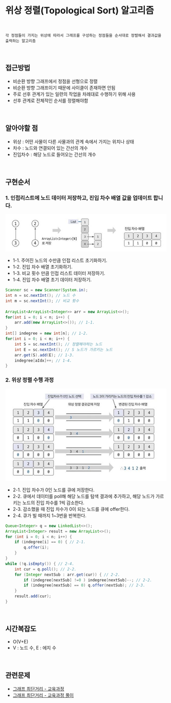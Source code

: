 # 위상 정렬(Topological Sort) 알고리즘 

<br>

```
각 정점들이 가지는 위상에 따라서 그래프를 구성하는 정점들을 순서대로 정렬해서 결과값을 출력하는 알고리즘
```

<br>

## 접근방법
- 비순환 방향 그래프에서 정점을 선형으로 정렬
- 비순환 방향 그래프이기 때문에 사이클이 존재하면 안됨
- 주로 선후 관계가 있는 일련의 작업을 차례대로 수행하기 위해 사용
- 선후 관계로 전체적인 순서를 정렬해야함

<br>

## 알아야할 점
- 위상 : 어떤 사물이 다른 사물과의 관계 속에서 가지는 위치나 상태
- 차수 : 노드와 연결되어 있는 간선의 개수
- 진입차수 : 해당 노드로 들어오는 간선의 개수

<br>

## 구현순서
### 1. 인접리스트에 노드 데이터 저장하고, 진입 차수 배열 값을 업데이트 합니다.
![위상정렬1.jpg](img/위상정렬1.jpg)
- 1-1. 주어진 노드의 수만큼 인접 리스트 초기화하기.
- 1-2. 진입 차수 배열 초기화하기.
- 1-3. 비교 횟수 만큼 인접 리스트 데이터 저장하기.
- 1-4. 진입 차수 배열 초기 데이터 저장하기.
    
```java
Scanner sc = new Scanner(System.in);
int n = sc.nextInt(); // 노드 수
int m = sc.nextInt(); // 비교 횟수
        
ArrayList<ArrayList<Integer>> arr = new ArrayList<>();
for(int i = 0; i < n; i++) {
    arr.add(new ArrayList<>()); // 1-1.
}
int[] indegree = new int[n]; // 1-2.
for(int i = 0; i < m; i++) {
    int S = sc.nextInt(); // 정렬해야하는 노드 
    int E = sc.nextInt(); // S 노드가 가르키는 노드 
    arr.get(S).add(E); // 1-3.
    indegree[aIdx]++; // 1-4.
}
```

### 2. 위상 정렬 수행 과정
![위상정렬2.jpg](img/위상정렬2.jpg)
- 2-1. 진입 차수가 0인 노드를 큐에 저장한다.
- 2-2. 큐에서 데이터를 poll해 해당 노드를 탐색 결과에 추가하고, 해당 노드가 가르키는 노드의 진입 차수를 1씩 감소한다.
- 2-3. 감소했을 때 진입 차수가 0이 되는 노드를 큐에 offer한다.
- 2-4. 큐가 빌 때까지 1~3번을 반복한다.

```java
Queue<Integer> q = new LinkedList<>();
ArrayList<Integer> result = new ArrayList<>();
for (int i = 0; i < n; i++) {
    if (indegree[i] == 0) { // 2-1.
        q.offer(i); 
    }
}
while (!q.isEmpty()) { // 2-4.
    int cur = q.poll(); // 2-2.
    for (Integer nextSub : arr.get(cur)) { // 2-2.
        if (indegree[nextSub] !=0 ) indegree[nextSub]--; // 2-2.
        if (indegree[nextSub] == 0) q.offer(nextSub); // 2-3.
    }
    result.add(cur);
}
```

<br>

## 시간복잡도
- O(V+E)
- V : 노드 수, E : 에지 수

<br>

## 관련문제
- [그래프 최단거리 - 교육과정](https://github.com/yungenie/algorithm/blob/eedf1af4ba10770f1a1ff9bd09c6a81d7fc1586c/src/study/inflearn/lecture02/section08/Ex08_06_03.java)
- [그래프 최단거리 - 교육과정 풀이](src/study/inflearn/lecture02/img/ex08_06_Answer.png)
